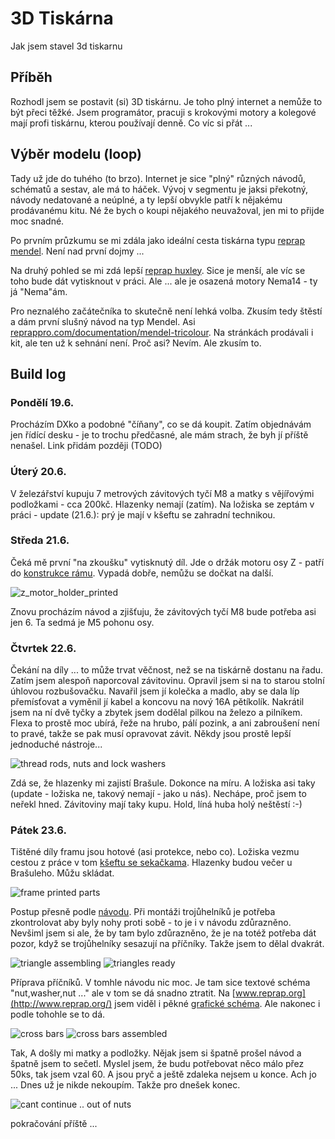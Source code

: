 # 3D Tiskárna

Jak jsem stavel 3d tiskarnu

## Příběh

Rozhodl jsem se postavit (si) 3D tiskárnu. Je toho plný internet a nemůže to být přeci těžké. Jsem programátor, pracuji s krokovými motory a kolegové mají profi tiskárnu, kterou používají denně. Co víc si přát ...

## Výběr modelu (loop)

Tady už jde do tuhého (to brzo). Internet je sice "plný" různých návodů, schématů a sestav, ale má to háček. Vývoj v segmentu je jaksi překotný, návody nedatované a neúplné, a ty lepší obvykle patří k nějakému prodávanému kitu. Né že bych o koupi nějakého neuvažoval, jen mi to přijde moc snadné.

Po prvním průzkumu se mi zdála jako ideální cesta tiskárna typu [reprap mendel](http://reprap.org/wiki/Mendel). Není nad první dojmy ...

Na druhý pohled se mi zdá lepší [reprap huxley](http://reprap.org/wiki/Huxley). Sice je menší, ale víc se toho bude dát vytisknout v práci. Ale ... ale je osazená motory Nema14 - ty já "Nema"ám.

Pro neznalého začátečníka to skutečně není lehká volba. Zkusím tedy štěstí a dám první slušný návod na typ Mendel. Asi [reprappro.com/documentation/mendel-tricolour](https://reprappro.com/documentation/mendel-tricolour/). Na stránkách prodávali i kit, ale ten už k sehnání není. Proč asi? Nevím. Ale zkusím to.

## Build log

### Pondělí 19.6.
Procházím DXko a podobné "číňany", co se dá koupit. Zatím objednávám jen řídící desku - je to trochu předčasné, ale mám strach, že byh jí příště nenašel. Link přidám později (TODO)

### Úterý 20.6.
V železářství kupuju 7 metrových závitových tyčí M8 a matky s vějířovými podložkami - cca 200kč. Hlazenky nemají (zatím). Na ložiska se zeptám v práci - update (21.6.): prý je mají v kšeftu se zahradní technikou.

### Středa 21.6.
Čeká mě první "na zkoušku" vytisknutý díl. Jde o držák motoru osy Z - patří do [konstrukce rámu](https://reprappro.com/documentation/mendel-tricolour/frame-assembly/). Vypadá dobře, nemůžu se dočkat na další.

![z_motor_holder_printed](/img/z_motor_holder_printed.jpg)

Znovu procházím návod a zjišťuju, že závitových tyčí M8 bude potřeba asi jen 6. Ta sedmá je M5 pohonu osy.

### Čtvrtek 22.6.
Čekání na díly ... to může trvat věčnost, než se na tiskárně dostanu na řadu. Zatím jsem alespoň naporcoval závitovinu. Opravil jsem si na to starou stolní úhlovou rozbušovačku. Navařil jsem jí kolečka a madlo, aby se dala líp přemísťovat a vyměnil jí kabel a koncovu na nový 16A pětíkolík. Nakrátil jsem na ní dvě tyčky a zbytek jsem dodělal pilkou na železo a pilníkem. Flexa to prostě moc ubírá, řeže na hrubo, pálí pozink, a ani zabroušení není to pravé, takže se pak musí opravovat závit. Někdy jsou prostě lepší jednoduché nástroje...

![thread rods, nuts and lock washers](/img/thread_rods.jpg)

Zdá se, že hlazenky mi zajistí Brašule. Dokonce na míru. A ložiska asi taky (update - ložiska ne, takový nemají - jako u nás). Nechápe, proč jsem to neřekl hned. Závitoviny mají taky kupu. Hold, líná huba holý neštěstí :-)

### Pátek 23.6.
Tištěné díly framu jsou hotové (asi protekce, nebo co). Ložiska vezmu cestou z práce v tom [kšeftu se sekačkama](www.agrico-sro.cz). Hlazenky budou večer u Brašuleho. Můžu skládat.

![frame printed parts](/img/frame_printed_parts.jpg)

Postup přesně podle [návodu](https://reprappro.com/documentation/mendel-tricolour/frame-assembly/). Při montáži trojůhelníků je potřeba zkontrolovat aby byly nohy proti sobě - to je i v návodu zdůrazněno. Nevšiml jsem si ale, že by tam bylo zdůrazněno, že je na totéž potřeba dát pozor, když se trojůhelníky sesazují na příčníky. Takže jsem to dělal dvakrát.

![triangle assembling](/img/one_triangle.jpg)
![triangles ready](/img/two_triangles.jpg)

Příprava příčníků. V tomhle návodu nic moc. Je tam sice textové schéma "nut,washer,nut ..." ale v tom se dá snadno ztratit. Na [www.reprap.org](http://www.reprap.org/) jsem viděl i pěkné [grafické schéma](http://reprap.org/wiki/File:Rear-rods.png). Ale nakonec i podle tohohle se to dá.

![cross bars](/img/cross_bars.jpg)
![cross bars assembled](/img/cross_bars_assembled.jpg)

Tak, A došly mi matky a podložky. Nějak jsem si špatně prošel návod a špatně jsem to sečetl. Myslel jsem, že budu potřebovat něco málo přez 50ks, tak jsem vzal 60. A jsou pryč a ještě zdaleka nejsem u konce. Ach jo ... Dnes už je nikde nekoupím. Takže pro dnešek konec.

![cant continue .. out of nuts](/img/out_of_nuts.jpg)

pokračování příště ...
